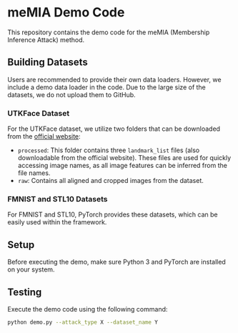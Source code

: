 # meMIA Demo Code

This repository contains the demo code for the meMIA (Membership Inference Attack) method.

## Building Datasets

Users are recommended to provide their own data loaders. However, we include a demo data loader in the code. Due to the large size of the datasets, we do not upload them to GitHub.

### UTKFace Dataset

For the UTKFace dataset, we utilize two folders that can be downloaded from the [official website](https://susanqq.github.io/UTKFace/):

- `processed`: This folder contains three `landmark_list` files (also downloadable from the official website). These files are used for quickly accessing image names, as all image features can be inferred from the file names.
- `raw`: Contains all aligned and cropped images from the dataset.

### FMNIST and STL10 Datasets

For FMNIST and STL10, PyTorch provides these datasets, which can be easily used within the framework.

## Setup

Before executing the demo, make sure Python 3 and PyTorch are installed on your system.

## Testing

Execute the demo code using the following command:

```bash
python demo.py --attack_type X --dataset_name Y
